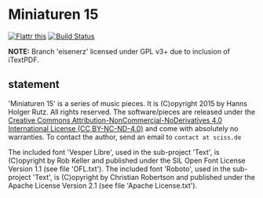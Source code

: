# Miniaturen 15

[![Flattr this](http://api.flattr.com/button/flattr-badge-large.png)](https://flattr.com/submit/auto?user_id=sciss&url=https%3A%2F%2Fgithub.com%2FSciss%2FMiniaturen15&title=Miniaturen15%20Pieces&language=Scala&tags=github&category=music)
[![Build Status](https://travis-ci.org/Sciss/Miniaturen15.svg?branch=master)](https://travis-ci.org/Sciss/Miniaturen15)

__NOTE:__ Branch 'eisenerz' licensed under GPL v3+ due to inclusion of iTextPDF.

## statement

'Miniaturen 15' is a series of music pieces. It is (C)opyright 2015 by Hanns Holger Rutz. All rights reserved. The software/pieces are released under the [Creative Commons Attribution-NonCommercial-NoDerivatives 4.0 International License (CC BY-NC-ND-4.0)](https://raw.github.com/Sciss/Miniaturen15/master/LICENSE) and come with absolutely no warranties. To contact the author, send an email to `contact at sciss.de`

The included font 'Vesper Libre', used in the sub-project 'Text', is (C)opyright by Rob Keller and published under the SIL Open Font License Version 1.1 (see file 'OFL.txt').
The included font 'Roboto', used in the sub-project 'Text', is (C)opyright by Christian Robertson and published under the Apache License Version 2.1 (see file 'Apache License.txt').
